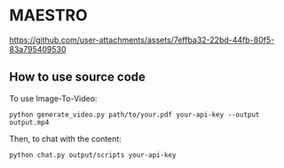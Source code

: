 # MAESTRO



https://github.com/user-attachments/assets/7effba32-22bd-44fb-80f5-83a795409530


## How to use source code

To use Image-To-Video:

`python generate_video.py path/to/your.pdf your-api-key --output output.mp4`

Then, to chat with the content:

`python chat.py output/scripts your-api-key`